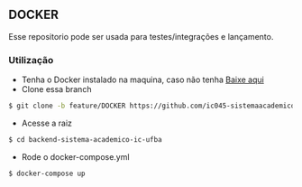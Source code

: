 ## DOCKER


Esse repositorio pode ser usada para testes/integrações e lançamento.
### Utilização

- Tenha o Docker instalado na maquina, caso não tenha [Baixe aqui](www.docker.com)
- Clone essa branch
```bash
$ git clone -b feature/DOCKER https://github.com/ic045-sistemaacademico-2023/backend-sistema-academico-ic-ufba.git
```
- Acesse a raiz
```bash
$ cd backend-sistema-academico-ic-ufba
```
- Rode o docker-compose.yml
```bash
$ docker-compose up
```
